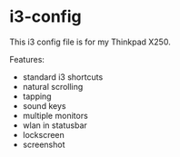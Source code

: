 # i3-config

This i3 config file is for my Thinkpad X250.

Features:
- standard i3 shortcuts
- natural scrolling
- tapping
- sound keys
- multiple monitors
- wlan in statusbar
- lockscreen
- screenshot
